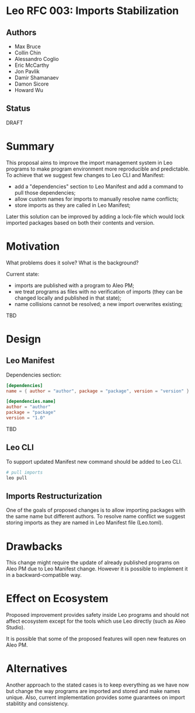 # Leo RFC 003: Imports Stabilization

## Authors

- Max Bruce
- Collin Chin
- Alessandro Coglio
- Eric McCarthy
- Jon Pavlik
- Damir Shamanaev
- Damon Sicore
- Howard Wu

## Status

DRAFT

# Summary

This proposal aims to improve the import management system in Leo programs to
make program environment more reproducible and predictable. To achieve that
we suggest few changes to Leo CLI and Manifest:

- add a "dependencies" section to Leo Manifest and add a command to pull those dependencies;
- allow custom names for imports to manually resolve name conflicts;
- store imports as they are called in Leo Manifest;

Later this solution can be improved by adding a lock-file which would lock
imported packages based on both their contents and version. 

# Motivation

What problems does it solve? What is the background?

Current state:
- imports are published with a program to Aleo PM;
- we treat programs as files with no verification of imports (they can be changed locally and published in that state);
- name collisions cannot be resolved; a new import overwrites existing;

TBD

# Design

## Leo Manifest

Dependencies section:

```toml
[dependencies]
name = { author = "author", package = "package", version = "version" }

[dependencies.name]
author = "author"
package = "package"
version = "1.0"
```

TBD

## Leo CLI 

To support updated Manifest new command should be added to Leo CLI. 

```bash
# pull imports
leo pull 
```

## Imports Restructurization

One of the goals of proposed changes is to allow importing packages with the
same name but different authors. To resolve name conflict we suggest storing
imports as they are named in Leo Manifest file (Leo.toml).


<!-- The suggested change is soft. It changes only the way imports are organized 
with minimal changes to other parts of the language.

We can consider implementing imports/username-package storage, but imports 
will have to be resolved on a different level in compiler. -->

# Drawbacks

This change might require the update of already published programs on Aleo PM due to
Leo Manifest change. However it is possible to implement it in a backward-compatible
way.

# Effect on Ecosystem

Proposed improvement provides safety inside Leo programs and should not affect
ecosystem except for the tools which use Leo directly (such as Aleo Studio). 

It is possible that some of the proposed features will open new features on Aleo PM. 

# Alternatives

Another approach to the stated cases is to keep everything as we have now but change
the way programs are imported and stored and make names unique. Also, current 
implementation provides some guarantees on import stablitity and consistency. 
